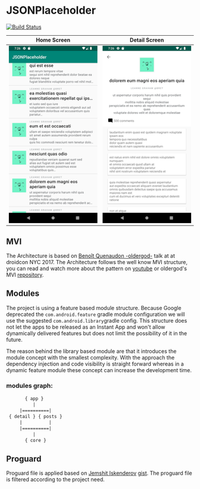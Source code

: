 # JSONPlaceholder

[![Build Status](https://app.bitrise.io/app/a1660eb3576f70bc/status.svg?token=08K5XLMEus93LhPxqI1NLA&branch=master)](https://app.bitrise.io/app/a1660eb3576f70bc)

 Home Screen | Detail Screen
--------------------------- | ----------------------------
![](/assets/homescreen.png) | ![](/assets/detailscreen.png)

## MVI

The Architecture is based on [Benoît Quenaudon -oldergod-](https://github.com/oldergod) talk at  at droidcon NYC 2017.
The Architecture follows the well know MVI structure, you can read and watch more about the pattern 
on [youtube](https://youtu.be/64rQ9GKphTg) or oldergod's MVI [repository](https://github.com/oldergod/android-architecture).

## Modules
The project is using a feature based module structure. Because Google deprecated the `com.android.feature` gradle module
 configuration we will use the suggested `com.android.library`gradle config. This structure does not let the apps to be 
 released as an Instant App and won't allow dynamically delivered features but does not limit the possibility of it in the future.

The reason behind the library based module are that it introduces the module concept with the smallest complexity.
With the approach the dependency injection and code visibility is straight forward whereas in a dynamic feature module 
these concept can increase the development time.
### modules graph:
```text
       { app }
          |
     |==========|
 { detail } { posts }
     |          |
     |==========|
          |
       { core }
```
## Proguard

Proguard file is applied based on [Jemshit Iskenderov](https://gist.github.com/jemshit) [gist](https://gist.github.com/jemshit/767ab25a9670eb0083bafa65f8d786bb).
The proguard file is filtered according to the project need.
